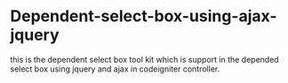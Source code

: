 # Dependent-select-box-using-ajax-jquery
this is the dependent select box tool kit which is support in the depended select box using jquery and ajax in codeigniter controller.
